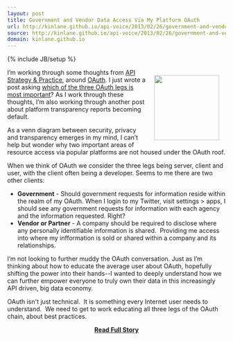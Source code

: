 ```yaml
---
layout: post
title: Government and Vendor Data Access Via My Platform OAuth
url: http://kinlane.github.io/api-voice/2013/02/26/government-and-vendor-data-access-via-my-platform-oauth/
source: http://kinlane.github.io/api-voice/2013/02/26/government-and-vendor-data-access-via-my-platform-oauth/
domain: kinlane.github.io
---
```

{% include JB/setup %}<p><p><a href="http://oauth.net/" target="_blank"><img style="padding: 15px;" src="https://s3.amazonaws.com/kinlane-productions/api-evangelist/oauth/OAuth2.png" alt="" width="150" align="right" /></a></p>
<p>I&rsquo;m working through some thoughts from <a href="http://www.apistrategyconference.com/">API Strategy &amp; Practice</a>, around <a title="OAuth" href="http://en.wikipedia.org/wiki/OAuth">OAuth</a>.  I just wrote a post asking <a title="which of the three OAuth legs is most important" href="http://www.apievangelist.com/2013/02/26/which-of-the-three-oauth-legs-is-the-most-important/">which of the three OAuth legs is most important</a>?  As I work through these thoughts, I&rsquo;m also working through another post about platform transparency reports becoming default.</p>
<p>As a venn diagram between security, privacy and transparency emerges in my mind, I can&rsquo;t help but wonder why two important areas of resource access via popular platforms are not housed under the OAuth roof.</p>
<p>When we think of OAuth we consider the three legs being server, client and user, with the client often being a developer.  Seems to me there are two other clients:</p>
<ul class="mainlist">
<li><strong>Government</strong> - Should government requests for information reside within the realm of my OAuth.  When I login to my Twitter, visit settings &gt; apps, I should see any government requests for information with each agency and the information requested.  Right?</li>
<li><strong>Vendor or Partner</strong> - A company should be required to disclose where any personally identifiable information is shared. &nbsp;Providing me access into where my infformation is sold or shared within a company and its relationships.</li>
</ul>
<p>I&rsquo;m not looking to further muddy the OAuth conversation.  Just as I&rsquo;m thinking about how to educate the average user about OAuth, hopefully shifting the power into their hands--I wanted to deeply understand how we can further empower everyone to truly own their data in this increasingly API driven, big data economy.</p>
<p>OAuth isn't just technical. &nbsp;It is something every Internet user needs to understand. &nbsp;We need to get to work educating all three legs of the OAuth chain, about best practices.</p></p>
<center><p><a href="http://kinlane.github.io/api-voice/2013/02/26/government-and-vendor-data-access-via-my-platform-oauth/" style='padding:25px; font-sze:18px; font-weight: bold;'>Read Full Story</a></p></center>
